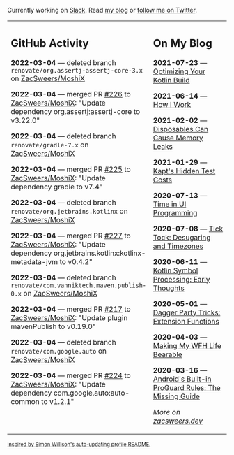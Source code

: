 Currently working on [Slack](https://slack.com/). Read [my blog](https://zacsweers.dev/) or [follow me on Twitter](https://twitter.com/ZacSweers).

<table><tr><td valign="top" width="60%">

## GitHub Activity
<!-- githubActivity starts -->
**2022-03-04** — deleted branch `renovate/org.assertj-assertj-core-3.x` on [ZacSweers/MoshiX](https://github.com/ZacSweers/MoshiX)

**2022-03-04** — merged PR [#226](https://github.com/ZacSweers/MoshiX/pull/226) to [ZacSweers/MoshiX](https://github.com/ZacSweers/MoshiX): "Update dependency org.assertj:assertj-core to v3.22.0"

**2022-03-04** — deleted branch `renovate/gradle-7.x` on [ZacSweers/MoshiX](https://github.com/ZacSweers/MoshiX)

**2022-03-04** — merged PR [#225](https://github.com/ZacSweers/MoshiX/pull/225) to [ZacSweers/MoshiX](https://github.com/ZacSweers/MoshiX): "Update dependency gradle to v7.4"

**2022-03-04** — deleted branch `renovate/org.jetbrains.kotlinx` on [ZacSweers/MoshiX](https://github.com/ZacSweers/MoshiX)

**2022-03-04** — merged PR [#227](https://github.com/ZacSweers/MoshiX/pull/227) to [ZacSweers/MoshiX](https://github.com/ZacSweers/MoshiX): "Update dependency org.jetbrains.kotlinx:kotlinx-metadata-jvm to v0.4.2"

**2022-03-04** — deleted branch `renovate/com.vanniktech.maven.publish-0.x` on [ZacSweers/MoshiX](https://github.com/ZacSweers/MoshiX)

**2022-03-04** — merged PR [#217](https://github.com/ZacSweers/MoshiX/pull/217) to [ZacSweers/MoshiX](https://github.com/ZacSweers/MoshiX): "Update plugin mavenPublish to v0.19.0"

**2022-03-04** — deleted branch `renovate/com.google.auto` on [ZacSweers/MoshiX](https://github.com/ZacSweers/MoshiX)

**2022-03-04** — merged PR [#224](https://github.com/ZacSweers/MoshiX/pull/224) to [ZacSweers/MoshiX](https://github.com/ZacSweers/MoshiX): "Update dependency com.google.auto:auto-common to v1.2.1"
<!-- githubActivity ends -->
</td><td valign="top" width="40%">

## On My Blog
<!-- blog starts -->
**2021-07-23** — [Optimizing Your Kotlin Build](https://www.zacsweers.dev/optimizing-your-kotlin-build/)

**2021-06-14** — [How I Work](https://www.zacsweers.dev/how-i-work/)

**2021-02-02** — [Disposables Can Cause Memory Leaks](https://www.zacsweers.dev/disposables-can-cause-memory-leaks/)

**2021-01-29** — [Kapt's Hidden Test Costs](https://www.zacsweers.dev/kapts-hidden-test-costs/)

**2020-07-13** — [Time in UI Programming](https://www.zacsweers.dev/time-in-ui/)

**2020-07-08** — [Tick Tock: Desugaring and Timezones](https://www.zacsweers.dev/ticktock-desugaring-timezones/)

**2020-06-11** — [Kotlin Symbol Processing: Early Thoughts](https://www.zacsweers.dev/kotlin-symbol-processor-early-thoughts/)

**2020-05-01** — [Dagger Party Tricks: Extension Functions](https://www.zacsweers.dev/dagger-party-tricks-extension-functions/)

**2020-04-03** — [Making My WFH Life Bearable](https://www.zacsweers.dev/making-wfh-life-bearable/)

**2020-03-16** — [Android's Built-in ProGuard Rules: The Missing Guide](https://www.zacsweers.dev/android-proguard-rules/)
<!-- blog ends -->
_More on [zacsweers.dev](https://zacsweers.dev/)_
</td></tr></table>

<sub><a href="https://simonwillison.net/2020/Jul/10/self-updating-profile-readme/">Inspired by Simon Willison's auto-updating profile README.</a></sub>